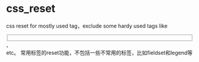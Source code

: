 # css_reset

css reset for mostly used tag，exclude some hardy used  tags like <fieldset></fieldset>、<legend></legend>  etc。
常用标签的reset功能，不包括一些不常用的标签，比如fieldset和legend等
